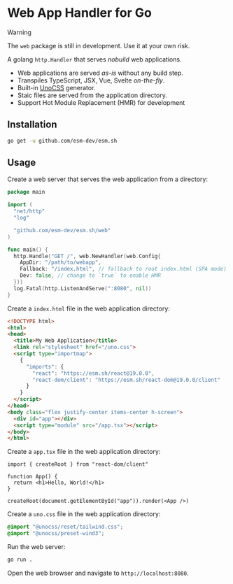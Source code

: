 # Web App Handler for Go

> [!WARNING]
> The `web` package is still in development. Use it at your own risk.

A golang `http.Handler` that serves _nobuild_ web applications.

- Web applications are served _as-is_ without any build step.
- Transpiles TypeScript, JSX, Vue, Svelte _on-the-fly_.
- Built-in [UnoCSS](https://unocss.dev) generator.
- Staic files are served from the application directory.
- Support Hot Module Replacement (HMR) for development

## Installation

```sh
go get -u github.com/esm-dev/esm.sh
```

## Usage

Create a web server that serves the web application from a directory:

```go
package main

import (
  "net/http"
  "log"

  "github.com/esm-dev/esm.sh/web"
)

func main() {
  http.Handle("GET /", web.NewHandler(web.Config{
    AppDir: "/path/to/webapp",
    Fallback: "/index.html", // fallback to root index.html (SPA mode)
    Dev: false, // change to `true` to enable HMR
  }))
  log.Fatal(http.ListenAndServe(":8080", nil))
}
```

Create a `index.html` file in the web application directory:

```html
<!DOCTYPE html>
<html>
<head>
  <title>My Web Application</title>
  <link rel="stylesheet" href="/uno.css">
  <script type="importmap">
    {
      "imports": {
        "react": "https://esm.sh/react@19.0.0",
        "react-dom/client": "https://esm.sh/react-dom@19.0.0/client"
      }
    }
  </script>
</head>
<body class="flex justify-center items-center h-screen">
  <div id="app"></div>
  <script type="module" src="/app.tsx"></script>
</body>
</html>
```

Create a `app.tsx` file in the web application directory:

```tsx
import { createRoot } from "react-dom/client"

function App() {
  return <h1>Hello, World!</h1>
}

createRoot(document.getElementById("app")).render(<App />)
```

Create a `uno.css` file in the web application directory:

```css
@import "@unocss/reset/tailwind.css";
@import "@unocss/preset-wind3";
```

Run the web server:

```sh
go run .
```

Open the web browser and navigate to `http://localhost:8080`.
